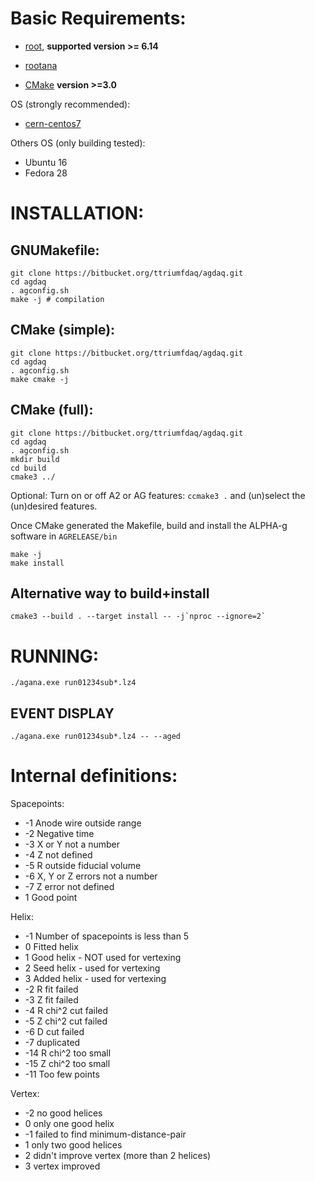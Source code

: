 # Basic Requirements:

* [root][rootlink], **supported version >= 6.14**

  [rootlink]: https://root.cern.ch/

* [rootana][rootanalink]

  [rootanalink]: https://midas.triumf.ca/MidasWiki/index.php/ROOTANA
  
* [CMake][cmakelink] **version >=3.0**

  [cmakelink]: https://cmake.org/ "CMake website"

OS (strongly recommended):

* [cern-centos7][cern-centos7link]

  [cern-centos7link]: http://linux.web.cern.ch/linux/centos7/

Others OS (only building tested):
* Ubuntu 16
* Fedora 28

# INSTALLATION:

## GNUMakefile:

```
git clone https://bitbucket.org/ttriumfdaq/agdaq.git
cd agdaq
. agconfig.sh
make -j # compilation
```

## CMake (simple):

```
git clone https://bitbucket.org/ttriumfdaq/agdaq.git
cd agdaq
. agconfig.sh
make cmake -j
```

## CMake (full):
```
git clone https://bitbucket.org/ttriumfdaq/agdaq.git
cd agdaq
. agconfig.sh
mkdir build
cd build
cmake3 ../
```

Optional: Turn on or off A2 or AG features: `ccmake3 .` and (un)select the (un)desired features.

Once CMake generated the Makefile, build and install the ALPHA-g software in `AGRELEASE/bin`

```
make -j
make install 
```


## Alternative way to build+install

```
cmake3 --build . --target install -- -j`nproc --ignore=2`

```

# RUNNING:

```
./agana.exe run01234sub*.lz4
```


## EVENT DISPLAY

```
./agana.exe run01234sub*.lz4 -- --aged
```

 


# Internal definitions:


Spacepoints:

* -1    Anode wire outside range
* -2    Negative time
* -3    X or Y not a number
* -4    Z not defined
* -5    R outside fiducial volume
* -6   	X, Y or Z errors not a number
* -7    Z error not defined
*  1    Good point


Helix:

*  -1	Number of spacepoints is less than 5
*   0	Fitted helix
*   1	Good helix - NOT used for vertexing
*   2	Seed helix - used for vertexing 
*   3	Added helix - used for vertexing
*  -2	R fit failed
*  -3	Z fit failed
*  -4	R chi^2 cut failed
*  -5	Z chi^2 cut failed
*  -6	D cut failed
*  -7	duplicated
* -14   R chi^2 too small
* -15   Z chi^2 too small
* -11   Too few points


Vertex:

* -2	no good helices
*  0	only one good helix
* -1	failed to find minimum-distance-pair
*  1	only two good helices
*  2	didn't improve vertex (more than 2 helices)
*  3	vertex improved

